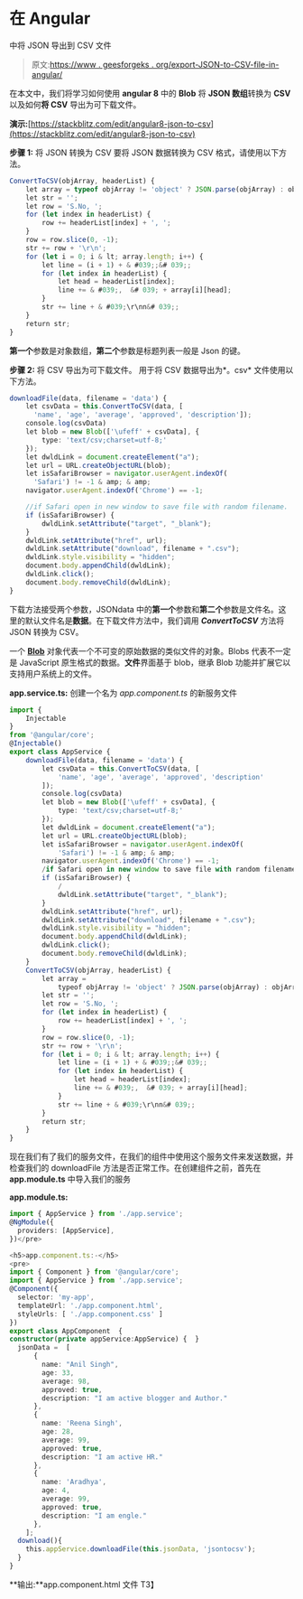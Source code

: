 # 在 Angular

中将 JSON 导出到 CSV 文件

> 原文:[https://www . geesforgeks . org/export-JSON-to-CSV-file-in-angular/](https://www.geeksforgeeks.org/export-json-to-csv-file-in-angular/)

在本文中，我们将学习如何使用 **angular 8** 中的 **Blob** 将 **JSON 数组**转换为 **CSV** 以及如何**将 CSV** 导出为可下载文件。

**演示:**[https://stackblitz.com/edit/angular8-json-to-csv](https://stackblitz.com/edit/angular8-json-to-csv)

**步骤 1:** 将 JSON 转换为 CSV
要将 JSON 数据转换为 CSV 格式，请使用以下方法。

```ts
ConvertToCSV(objArray, headerList) {
    let array = typeof objArray != 'object' ? JSON.parse(objArray) : objArray;
    let str = '';
    let row = 'S.No, ';
    for (let index in headerList) {
        row += headerList[index] + ', ';
    }
    row = row.slice(0, -1);
    str += row + '\r\n';
    for (let i = 0; i & lt; array.length; i++) {
        let line = (i + 1) + & #039;;&# 039;;
        for (let index in headerList) {
            let head = headerList[index];
            line += & #039;,  &# 039; + array[i][head];
        }
        str += line + & #039;\r\nn&# 039;;
    }
    return str;
}
```

**第一个**参数是对象数组，**第二个**参数是标题列表一般是 Json 的键。

**步骤 2:** 将 CSV 导出为可下载文件。
用于将 CSV 数据导出为*。csv* 文件使用以下方法。

```ts
downloadFile(data, filename = 'data') {
    let csvData = this.ConvertToCSV(data, [
      'name', 'age', 'average', 'approved', 'description']);
    console.log(csvData)
    let blob = new Blob(['\ufeff' + csvData], {
        type: 'text/csv;charset=utf-8;'
    });
    let dwldLink = document.createElement("a");
    let url = URL.createObjectURL(blob);
    let isSafariBrowser = navigator.userAgent.indexOf(
      'Safari') != -1 & amp; & amp;
    navigator.userAgent.indexOf('Chrome') == -1;

    //if Safari open in new window to save file with random filename.
    if (isSafariBrowser) { 
        dwldLink.setAttribute("target", "_blank");
    }
    dwldLink.setAttribute("href", url);
    dwldLink.setAttribute("download", filename + ".csv");
    dwldLink.style.visibility = "hidden";
    document.body.appendChild(dwldLink);
    dwldLink.click();
    document.body.removeChild(dwldLink);
}
```

下载方法接受两个参数，JSONdata 中的**第一个**参数和**第二个**参数是文件名。这里的默认文件名是**数据**。在下载文件方法中，我们调用 ***ConvertToCSV*** 方法将 JSON 转换为 CSV。

一个 **[Blob](https://developer.mozilla.org/en-US/docs/Web/API/Blob)** 对象代表一个不可变的原始数据的类似文件的对象。Blobs 代表不一定是 JavaScript 原生格式的数据。**文件**界面基于 blob，继承 Blob 功能并扩展它以支持用户系统上的文件。

**app.service.ts:** 创建一个名为 *app.component.ts* 的新服务文件

```ts
import {
    Injectable
}
from '@angular/core';
@Injectable()
export class AppService {
    downloadFile(data, filename = 'data') {
        let csvData = this.ConvertToCSV(data, [
            'name', 'age', 'average', 'approved', 'description'
        ]);
        console.log(csvData)
        let blob = new Blob(['\ufeff' + csvData], {
            type: 'text/csv;charset=utf-8;'
        });
        let dwldLink = document.createElement("a");
        let url = URL.createObjectURL(blob);
        let isSafariBrowser = navigator.userAgent.indexOf(
            'Safari') != -1 & amp; & amp;
        navigator.userAgent.indexOf('Chrome') == -1;
        /if Safari open in new window to save file with random filename.
        if (isSafariBrowser) {
            /
            dwldLink.setAttribute("target", "_blank");
        }
        dwldLink.setAttribute("href", url);
        dwldLink.setAttribute("download", filename + ".csv");
        dwldLink.style.visibility = "hidden";
        document.body.appendChild(dwldLink);
        dwldLink.click();
        document.body.removeChild(dwldLink);
    }
    ConvertToCSV(objArray, headerList) {
        let array =
            typeof objArray != 'object' ? JSON.parse(objArray) : objArray;
        let str = '';
        let row = 'S.No, ';
        for (let index in headerList) {
            row += headerList[index] + ', ';
        }
        row = row.slice(0, -1);
        str += row + '\r\n';
        for (let i = 0; i & lt; array.length; i++) {
            let line = (i + 1) + & #039;;&# 039;;
            for (let index in headerList) {
                let head = headerList[index];
                line += & #039;,  &# 039; + array[i][head];
            }
            str += line + & #039;\r\nn&# 039;;
        }
        return str;
    }
}
```

现在我们有了我们的服务文件，在我们的组件中使用这个服务文件来发送数据，并检查我们的 downloadFile 方法是否正常工作。在创建组件之前，首先在 **app.module.ts** 中导入我们的服务

**app.module.ts:**

```ts
import { AppService } from './app.service';
@NgModule({
  providers: [AppService],
})</pre>

<h5>app.component.ts:-</h5>
<pre>
import { Component } from '@angular/core';
import { AppService } from './app.service';
@Component({
  selector: 'my-app',
  templateUrl: './app.component.html',
  styleUrls: [ './app.component.css' ]
})
export class AppComponent  {
constructor(private appService:AppService) {  }
  jsonData =  [
      {
        name: "Anil Singh",
        age: 33,
        average: 98,
        approved: true,
        description: "I am active blogger and Author."
      },
      {
        name: 'Reena Singh',
        age: 28,
        average: 99,
        approved: true,
        description: "I am active HR."
      },
      {
        name: 'Aradhya',
        age: 4,
        average: 99,
        approved: true,
        description: "I am engle."
      },
    ];
  download(){
    this.appService.downloadFile(this.jsonData, 'jsontocsv');
  }
}
```

**输出:**app.component.html 文件
T3】